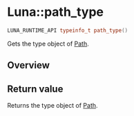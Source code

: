 # Luna::path_type

```c++
LUNA_RUNTIME_API typeinfo_t path_type()
```

Gets the type object of [Path](class_luna_1_1_path.md). 

## Overview


## Return value
Returns the type object of [Path](class_luna_1_1_path.md). 

